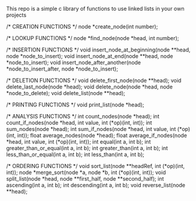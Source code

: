 This repo is a simple c library of functions to use linked lists in your own projects

/* CREATION FUNCTIONS */
node *create_node(int number);

/* LOOKUP FUNCTIONS */
node *find_node(node *head, int number);

/* INSERTION FUNCTIONS */
void insert_node_at_beginning(node **head, node *node_to_insert);
void insert_node_at_end(node **head, node *node_to_insert);
void insert_node_after_another(node *node_to_insert_after, node *node_to_insert);

/* DELETION FUNCTIONS */
void delete_first_node(node **head);
void delete_last_node(node *head);
void delete_node(node *head, node *node_to_delete);
void delete_list(node **head);

/* PRINTING FUNCTIONS */
void print_list(node *head);

/* ANALYSIS FUNCTIONS */
int count_nodes(node *head);
int count_if_nodes(node *head, int value, int (*op)(int, int));
int sum_nodes(node *head);
int sum_if_nodes(node *head, int value, int (*op)(int, int));
float average_nodes(node *head);
float average_if_nodes(node *head, int value, int (*op)(int, int));
int equal(int a, int b);
int greater_than_or_equal(int a, int b);
int greater_than(int a, int b);
int less_than_or_equal(int a, int b);
int less_than(int a, int b);

/* ORDERING FUNCTIONS */
void sort_list(node **headRef, int (*op)(int, int));
node *merge_sort(node *a, node *b, int (*op)(int, int));
void split_list(node *head, node **first_half, node **second_half);
int ascending(int a, int b);
int descending(int a, int b);
void reverse_list(node **head);

